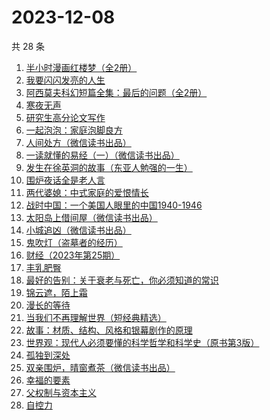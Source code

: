 # 2023-12-08

共 28 条

<!-- BEGIN WEREAD -->
<!-- 最后更新时间 2023-12-08 18:06:44 +0800 -->
1. [半小时漫画红楼梦（全2册）](https://weread.qq.com/web/bookDetail/2c432520813ab85f8g0186ca)
1. [我要闪闪发亮的人生](https://weread.qq.com/web/bookDetail/28132540813ab7b1bg010786)
1. [阿西莫夫科幻短篇全集：最后的问题（全2册）](https://weread.qq.com/web/bookDetail/10a32d30813ab85f8g0175ac)
1. [寒夜无声](https://weread.qq.com/web/bookDetail/50c322f0813ab8601g015335)
1. [研究生高分论文写作](https://weread.qq.com/web/bookDetail/f2032ec0813ab6ebbg017e0b)
1. [一起泡泡：家庭泡脚良方](https://weread.qq.com/web/bookDetail/c92325f0813ab7769g013cbc)
1. [人间处方（微信读书出品）](https://weread.qq.com/web/bookDetail/85d32cd0813ab82e0g012433)
1. [一读就懂的易经（一）（微信读书出品）](https://weread.qq.com/web/bookDetail/89d32d90813ab85c3g010752)
1. [发生在徐英洞的故事（东亚人勉强的一生）](https://weread.qq.com/web/bookDetail/7af32e20813ab85cfg018ae8)
1. [围炉夜话全是老人言](https://weread.qq.com/web/bookDetail/6ba32600813ab84b0g017b80)
1. [两代婆媳：中式家庭的爱恨情长](https://weread.qq.com/web/bookDetail/8b532c00813ab84e4g0139ee)
1. [战时中国：一个美国人眼里的中国1940-1946](https://weread.qq.com/web/bookDetail/42732e90813ab6c6bg011ada)
1. [太阳岛上借间屋（微信读书出品）](https://weread.qq.com/web/bookDetail/07032f00813ab85d2g0157f3)
1. [小城追凶（微信读书出品）](https://weread.qq.com/web/bookDetail/01532ef0813ab85b2g019a45)
1. [鬼吹灯（盗墓者的经历）](https://weread.qq.com/web/bookDetail/c8532e60581277c852d02a1)
1. [财经（2023年第25期）](https://weread.qq.com/web/bookDetail/5cd32070813ab8600g016645)
1. [丰乳肥臀](https://weread.qq.com/web/bookDetail/ea532d2071938fb5ea51430)
1. [最好的告别：关于衰老与死亡，你必须知道的常识](https://weread.qq.com/web/bookDetail/088328d05a9b5608888931f)
1. [锦云遮，陌上霜](https://weread.qq.com/web/bookDetail/43032970813ab68c2g019e81)
1. [漫长的等待](https://weread.qq.com/web/bookDetail/f2932290813ab84dfg013dd6)
1. [当我们不再理解世界（短经典精选）](https://weread.qq.com/web/bookDetail/c0332960813ab726bg0195c3)
1. [故事：材质、结构、风格和银幕剧作的原理](https://weread.qq.com/web/bookDetail/0473270058addd047f1f76a)
1. [世界观：现代人必须要懂的科学哲学和科学史（原书第3版）](https://weread.qq.com/web/bookDetail/61f322a071fac4b261f20c8)
1. [孤独到深处](https://weread.qq.com/web/bookDetail/93332dc0720562aa933667d)
1. [双亲围炉，晴窗煮茶（微信读书出品）](https://weread.qq.com/web/bookDetail/96032d30813ab85a5g015bc0)
1. [幸福的要素](https://weread.qq.com/web/bookDetail/14132580813ab726cg018864)
1. [父权制与资本主义](https://weread.qq.com/web/bookDetail/40432a70813ab6d8bg015213)
1. [自控力](https://weread.qq.com/web/bookDetail/d2f32b705cc7f2d2ff135f6)
<!-- END WEREAD -->
